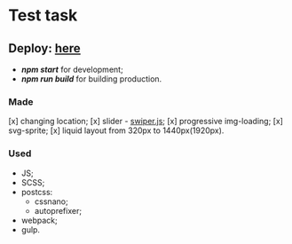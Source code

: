 # Test task

## Deploy: [here](https://nataliavozhdaeva.github.io/rest-guru/)

- **_npm start_** for development;
- **_npm run build_** for building production.

### Made

[x] changing location;
[x] slider - [swiper.js](https://swiperjs.com/);
[x] progressive img-loading;
[x] svg-sprite;
[x] liquid layout from 320px to 1440px(1920px).

### Used

- JS;
- SCSS;
- postcss:
  - cssnano;
  - autoprefixer;
- webpack;
- gulp.
